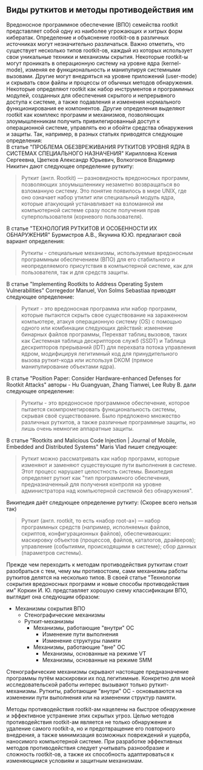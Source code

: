 ## Виды руткитов и методы противодействия им ##
Вредоносное программное обеспечение (ВПО) семейства rootkit представляет собой одну из наиболее 
угрожающих и хитрых форм кибератак. Определение и объяснение rootkit-ов в различных источниках могут незначительно
различаться. Важно отметить, что существует несколько типов rootkit-ов, каждый из которых использует свои уникальные 
техники и механизмы скрытия. Некоторые rootkit-ы могут проникать в операционную систему на уровне ядра (kernel-mode), 
изменяя ее функциональность и манипулируя системными вызовами. Другие могут внедряться на уровне приложений (user-mode)
и скрывать свои файлы и процессы от обычных методов обнаружения.  Некоторые определяют rootkit как набор инструментов и программных модулей, созданных для обеспечения 
скрытого и непрерывного доступа к системе, а также подавления и изменения нормального функционирования ее компонентов. 
Другие определения выделяют rootkit как комплекс программ и механизмов, позволяющих злоумышленникам получить 
привилегированный доступ к операционной системе, управлять ею и обойти средства обнаружения и защиты.
Так, например, в разных статьях приводятся следующие определения: </br>
В статье "ПРОБЛЕМА ОБЕЗВРЕЖИВАНИЯ РУТКИТОВ УРОВНЯ ЯДРА В СИСТЕМАХ СПЕЦИАЛЬНОГО НАЗНАЧЕНИЯ" Кирилловна Ксения Сергеевна,
Цветков Александр Юрьевич, Волкогонов Владимир Никитич дают следующее определение руткиту:
> Руткит (англ. Rootkit) — 
разновидность вредоносных программ, позволяющих злоумышленнику незаметно возвращаться во взломанную систему. 
Это понятие появилось в мире UNIX, где оно означает набор утилит или специальный модуль ядра, которые атакующий 
устанавливает на взломанной им компьютерной системе сразу после получения прав суперпользователя (корневого пользователя). </br>

В статье "ТЕХНОЛОГИЯ РУТКИТОВ И ОСОБЕННОСТИ ИХ ОБНАРУЖЕНИЯ" Бурмистров А.В., Якунина Ю.Ю. предлагают свой 
вариант определения:
> Руткиты - специальные механизмы, используемые вредоносным программным обеспечением (ВПО) для его стабильного и 
 неопределяемого присутствия в компьютерной системе, как для пользователя, так и для средств защиты.

В статье "Implementing Rootkits to Address Operating System Vulnerabilities" Corregedor Manuel, Von Solms Sebastiaa
приводят следующее определение:
>Руткит - это вредоносная программа или набор программ, которые пытаются скрыть свое существование на зараженном компьютере,
атакуя операционную систему (OS) с помощью одного или комбинации следующих действий: изменение бинарных файлов программы, 
Перехват таблиц вызовов, таких как Системная таблица дескрипторов служб (SSDT) и Таблица дескрипторов прерываний (IDT)
для перехвата потока управления ядром, модифицируя легитимный код для принудительного вызова руткит-кода
или используя DKOM (прямое манипулирование объектами ядра).

В статье "Position Paper: Consider Hardware-enhanced Defenses for Rootkit Attacks" авторы - Hu Guangyuan, Zhang Tianwei,
Lee Ruby B. дали следующее определение:
>Руткиты - это вредоносное программное обеспечение, которое пытается скомпрометировать функциональность системы, 
скрывая своё существование. Было предложено множество различных руткитов, а также различные программные защиты,
но лишь очень немногие аппаратные защиты.

В статье "Rootkits and Malicious Code Injection | Journal of Mobile, Embedded and Distributed Systems" Maris Vlad пишет следующее:
> Руткит можно рассматривать как набор программ, которые изменяют и заменяют существующие пути выполнения в системе.
> Этот процесс нарушает целостность системы. Википедия определяет руткит как "тип программного обеспечения,
> предназначенный для получения контроля на уровне администратора над компьютерной системой без обнаружения".

Википедия даёт следующее определение руткиту: (Скорее всего нельзя так)
>Руткит (англ. rootkit, то есть «набор root-а») — набор программных средств (например, исполняемых файлов, скриптов, конфигурационных файлов), обеспечивающих:
>маскировку объектов (процессов, файлов, каталогов, драйверов);
управление (событиями, происходящими в системе);
сбор данных (параметров системы).

Прежде чем переходить к методам противодействия руткитам стоит разобраться с тем, чему мы противостоим,
сами механизмы работы руткитов делятся на несколько типов. 
В своей статье "Технологии сокрытия вредоносных программ и новые способы противодействия им" 
Коркин И. Ю. представляет хорошую схему классификации ВПО, выглядит она следующим образом:
- Механизмы сокрытия ВПО
  - Стенографические механизмы
  - Руткит-механизмы
    - Механизмы, работающие "внутри" ОС
      - Изменение пути выполнения
      - Изменение структуры памяти
    - Механизмы, работающие "вне" ОС
      - Механизмы, основанные на режиме VT
      - Механизмы, основанные на режиме SMM


Стенографические механизмы скрывают настоящее предназначение программы путём маскировки их под легитимные.
Конкретно для моей исследовательской работы интерес вызывают только руткит-механизмы. 
Руткиты, работающие "внутри" ОС - основываются на изменении пути выполнения или на изменении структур памяти.

Методы противодействия rootkit-ам нацелены на быстрое обнаружение и эффективное устранение этих скрытых угроз.
Целью методов противодействия rootkit-ам является не только обнаружение и удаление самого rootkit-а, но и предотвращение
его повторного внедрения, а также минимизация возможных повреждений и ущерба, наносимого компьютерной системе.
При разработке эффективных методов противодействия следует учитывать разнообразие и сложность rootkit-ов, 
а также их способность адаптироваться к изменяющимся условиям и защитным механизмам. </br>

